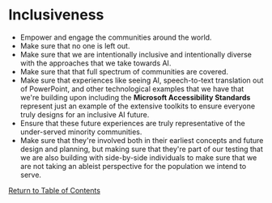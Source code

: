 # Inclusiveness

- Empower and engage the communities around the world.
- Make sure that no one is left out.
- Make sure that we are intentionally inclusive and intentionally diverse with the approaches that we take towards AI.
- Make sure that that full spectrum of communities are covered.
- Make sure that experiences like seeing AI, speech-to-text translation out of PowerPoint, and other technological examples that we have that we're building upon including the **Microsoft Accessibility Standards** represent just an example of the extensive toolkits to ensure everyone truly designs for an inclusive AI future.
 - Ensure that these future experiences are truly representative of the under-served minority communities.
 - Make sure that they're involved both in their earliest concepts and future design and planning, but making sure that they're part of our testing that we are also building with side-by-side individuals to make sure that we are not taking an ableist perspective for the population we intend to serve.

 [Return to Table of Contents](../README.md)